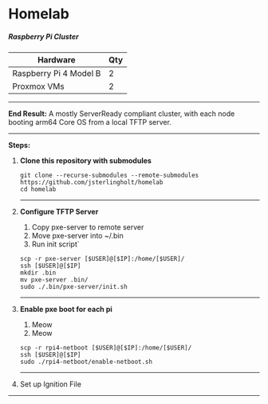 # Homelab
##### Raspberry Pi Cluster

|   Hardware                |   Qty |
|   ------------------------|   ----|
|   Raspberry Pi 4 Model B  |   2   |
|   Proxmox VMs             |   2   |

---



**End Result:** A mostly ServerReady compliant cluster, with each node booting arm64 Core OS from a local TFTP server.

---
**Steps:**

1.  **Clone this repository with submodules**
    >
        git clone --recurse-submodules --remote-submodules https://github.com/jsterlingholt/homelab
        cd homelab

    ---
    
2.  **Configure TFTP Server**
    1.  Copy pxe-server to remote server
    2.  Move pxe-server into ~/.bin
    3.  Run init script`
    
    >
        scp -r pxe-server [$USER]@[$IP]:/home/[$USER]/
        ssh [$USER]@[$IP]
        mkdir .bin
        mv pxe-server .bin/
        sudo ./.bin/pxe-server/init.sh

    
    ---
    
3.  **Enable pxe boot for each pi**
    1.  Meow
    2.  Meow
    > 
        scp -r rpi4-netboot [$USER]@[$IP]:/home/[$USER]/
        ssh [$USER]@[$IP]
        sudo ./rpi4-netboot/enable-netboot.sh
    ---
4. Set up Ignition File

---